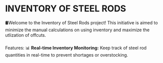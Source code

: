 # INVENTORY OF STEEL RODS
🛢️Welcome to the Inventory of Steel Rods  project! This initiative is aimed to minimize the manual calculations on using inventory and maximize the utlization of offcuts.  
###
Features:  📊 **Real-time Inventory Monitoring:** Keep track of steel rod quantities in real-time to prevent shortages or overstocking. 
